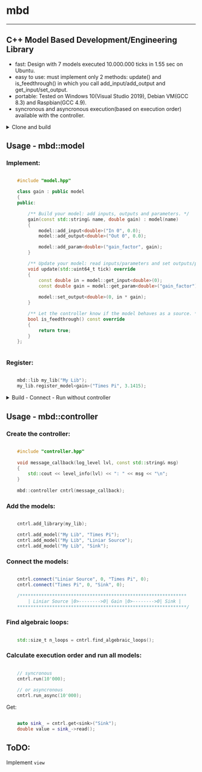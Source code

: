 # mbd

-----------------------------------------


## C++ Model Based Development/Engineering Library 

- fast: Design with 7 models executed 10.000.000 ticks in 1.55 sec on Ubuntu.
- easy to use: must implement only 2 methods: update() and is_feedthrough() in which you call add_input/add_output and get_input/set_output. 
- portable: Tested on Windows 10(Visual Studio 2019), Debian VM(GCC 8.3) and Raspbian(GCC 4.9).
- syncronous and asyncronous execution(based on execution order) available with the controller.

<details>
<summary>Clone and build</summary>
	
## Clone and build:


```Shell
	git clone https://github.com/mehecip/mbd.git
	cd mbd
	cmake -DBUILD_CONTROLLER=On -DBUILD_EXAMPLES=On .
	make f=Makefile
```
</details>


## Usage - mbd::model

### Implement:

```c++

	#include "model.hpp"

	class gain : public model
	{
	public:

		/** Build your model: add inputs, outputs and parameters. */
		gain(const std::string& name, double gain) : model(name)
		{
			model::add_input<double>("In 0", 0.0);
			model::add_output<double>("Out 0", 0.0);

			model::add_param<double>("gain_factor", gain);
		}

		/** Update your model: read inputs/parameters and set outputs/parameters. */
		void update(std::uint64_t tick) override
		{
			const double in = model::get_input<double>(0);
			const double gain = model::get_param<double>("gain_factor");
			
			model::set_output<double>(0, in * gain);
		}

		/** Let the controller know if the model behaves as a source. */
		bool is_feedthrough() const override
		{
			return true;
		}
	};
	
```

### Register:

```c++

	mbd::lib my_lib("My Lib");
	my_lib.register_model<gain>("Times Pi", 3.1415);
```

<details>
<summary>Build - Connect - Run without controller</summary>
### Build:

```c++

	auto gain_ = my_lib.build_model("Times Pi");
	auto src_ = my_lib.build_model("Liniar Source");
	auto sink_ = my_lib.build_model("Sink");
```
	
### Connect:

```c++

	mbd::end_point src_0{src_, 0, port_dir_t::OUT};
	mbd::end_point gain_0{gain_, 0, port_dir_t::IN};

	auto [state, src_to_gain] = connection::build(src_0, gain_0);

	/**************************************************************
		| Liniar Source |0>-------->0| Gain |0>-------->0| Sink | 
	***************************************************************/
```
### Execute (in the correct order):

```c++	

	for (std::uint64_t i = 0; i < 10; ++i)
	{
		src_->update(i);
		gain_->update(i);
		sink_->update(i);
	}
```

</details>

## Usage - mbd::controller

### Create the controller:

```c++

	#include "controller.hpp"
	
	void message_callback(log_level lvl, const std::string& msg)
	{
		std::cout << level_info(lvl) << ": " << msg << "\n";
	}
	
	mbd::controller cntrl(message_callback);
```
### Add the models:

```c++

	cntrl.add_library(my_lib);

	cntrl.add_model("My Lib", "Times Pi");
	cntrl.add_model("My Lib", "Liniar Source");
	cntrl.add_model("My Lib", "Sink");
```

### Connect the models:

```c++

	cntrl.connect("Liniar Source", 0, "Times Pi", 0);
	cntrl.connect("Times Pi", 0, "Sink", 0);

	/**************************************************************
		| Liniar Source |0>-------->0| Gain |0>-------->0| Sink | 
	***************************************************************/
```
	
### Find algebraic loops:

```c++

	std::size_t n_loops = cntrl.find_algebraic_loops();
```
### Calculate execution order and run all models:

```c++

	// syncronous
	cntrl.run(10'000);
	
	// or asyncronous
	cntrl.run_async(10'000);
```
Get:

```c++

	auto sink_ = cntrl.get<sink>("Sink");
	double value = sink_->read();
```
ToDO:
-----

Implement ``view``
